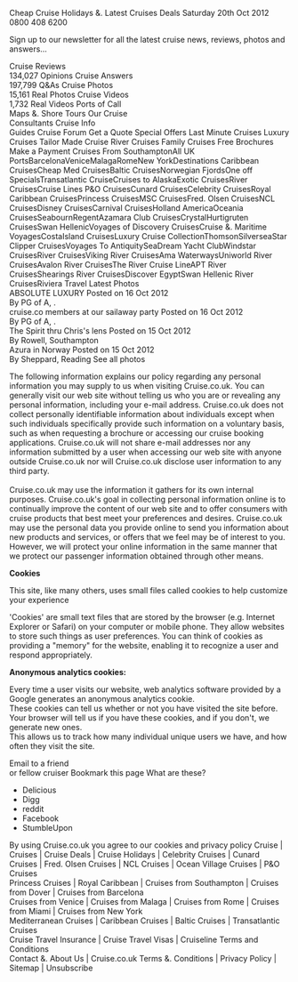 Cheap Cruise Holidays &. Latest Cruises Deals Saturday 20th Oct 2012 0800 408 6200

Sign up to our newsletter for all the latest cruise news, reviews, photos and answers...

Cruise Reviews  
134,027 Opinions Cruise Answers  
197,799 Q&As Cruise Photos  
15,161 Real Photos Cruise Videos  
1,732 Real Videos Ports of Call  
Maps &. Shore Tours Our Cruise  
Consultants Cruise Info  
Guides Cruise Forum Get a Quote Special Offers Last Minute Cruises Luxury Cruises Tailor Made Cruise River Cruises Family Cruises Free Brochures Make a Payment Cruises From SouthamptonAll UK PortsBarcelonaVeniceMalagaRomeNew YorkDestinations Caribbean CruisesCheap Med CruisesBaltic CruisesNorwegian FjordsOne off SpecialsTransatlantic CruiseCruises to AlaskaExotic CruisesRiver CruisesCruise Lines P&O CruisesCunard CruisesCelebrity CruisesRoyal Caribbean CruisesPrincess CruisesMSC CruisesFred. Olsen CruisesNCL CruisesDisney CruisesCarnival CruisesHolland AmericaOceania CruisesSeabournRegentAzamara Club CruisesCrystalHurtigruten CruisesSwan HellenicVoyages of Discovery CruisesCruise &. Maritime VoyagesCostaIsland CruisesLuxury Cruise CollectionThomsonSilverseaStar Clipper CruisesVoyages To AntiquitySeaDream Yacht ClubWindstar CruisesRiver CruisesViking River CruisesAma WaterwaysUniworld River CruisesAvalon River CruisesThe River Cruise LineAPT River CruisesShearings River CruisesDiscover EgyptSwan Hellenic River CruisesRiviera Travel Latest Photos  
ABSOLUTE LUXURY Posted on 16 Oct 2012  
By PG of A, .  
cruise.co members at our sailaway party Posted on 16 Oct 2012  
By PG of A, .  
The Spirit thru Chris's lens Posted on 15 Oct 2012  
By Rowell, Southampton  
Azura in Norway Posted on 15 Oct 2012  
By Sheppard, Reading See all photos

  
The following information explains our policy regarding any personal information you may supply to us when visiting Cruise.co.uk. You can generally visit our web site without telling us who you are or revealing any personal information, including your e-mail address. Cruise.co.uk does not collect personally identifiable information about individuals except when such individuals specifically provide such information on a voluntary basis, such as when requesting a brochure or accessing our cruise booking applications. Cruise.co.uk will not share e-mail addresses nor any information submitted by a user when accessing our web site with anyone outside Cruise.co.uk nor will Cruise.co.uk disclose user information to any third party.     
     
Cruise.co.uk may use the information it gathers for its own internal purposes. Cruise.co.uk's goal in collecting personal information online is to continually improve the content of our web site and to offer consumers with cruise products that best meet your preferences and desires. Cruise.co.uk may use the personal data you provide online to send you information about new products and services, or offers that we feel may be of interest to you. However, we will protect your online information in the same manner that we protect our passenger information obtained through other means.

**Cookies**

This site, like many others, uses small files called cookies to help customize your experience

'Cookies' are small text files that are stored by the browser (e.g. Internet Explorer or Safari) on your computer or mobile phone. They allow websites to store such things as user preferences. You can think of cookies as providing a "memory" for the website, enabling it to recognize a user and respond appropriately.

**Anonymous analytics cookies:**

Every time a user visits our website, web analytics software provided by a Google generates an anonymous analytics cookie.  
These cookies can tell us whether or not you have visited the site before.  
Your browser will tell us if you have these cookies, and if you don't, we generate new ones.  
This allows us to track how many individual unique users we have, and how often they visit the site.

Email to a friend  
or fellow cruiser Bookmark this page What are these?

*   Delicious
*   Digg
*   reddit
*   Facebook
*   StumbleUpon

By using Cruise.co.uk you agree to our cookies and privacy policy Cruise | Cruises | Cruise Deals | Cruise Holidays | Celebrity Cruises | Cunard Cruises | Fred. Olsen Cruises | NCL Cruises | Ocean Village Cruises | P&O Cruises  
Princess Cruises | Royal Caribbean | Cruises from Southampton | Cruises from Dover | Cruises from Barcelona  
Cruises from Venice | Cruises from Malaga | Cruises from Rome | Cruises from Miami | Cruises from New York  
Mediterranean Cruises | Caribbean Cruises | Baltic Cruises | Transatlantic Cruises  
Cruise Travel Insurance | Cruise Travel Visas | Cruiseline Terms and Conditions  
Contact &. About Us | Cruise.co.uk Terms &. Conditions | Privacy Policy | Sitemap | Unsubscribe